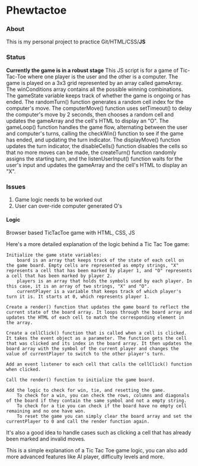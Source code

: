 # Phewtactoe
### About
This is my personal project to practice Git/HTML/CSS/**JS**
### Status
**Currently the game is in a robust stage**
This JS script is for a game of Tic-Tac-Toe where one player is the user and the other is a computer. 
The game is played on a 3x3 grid represented by an array called gameArray. 
The winConditions array contains all the possible winning combinations. 
The gameState variable keeps track of whether the game is ongoing or has ended. 
The randomTurn() function generates a random cell index for the computer's move. 
The computerMove() function uses setTimeout() to delay the computer's move by 2 seconds, then chooses a random cell and updates the gameArray and the cell's HTML to display an "O". 
The gameLoop() function handles the game flow, alternating between the user and computer's turns, calling the checkWin() function to see if the game has ended, and updating the turn indicator. 
The displayMove() function updates the turn indicator, the disableCells() function disables the cells so that no more moves can be made, the createTurn() function randomly assigns the starting turn, and the listenUserInput() function waits for the user's input and updates the gameArray and the cell's HTML to display an "X".
### Issues
1. Game logic needs to be worked out
2. User can over-ride computer generated O's

#### Logic
Browser based TicTacToe game with HTML, CSS, JS

Here's a more detailed explanation of the logic behind a Tic Tac Toe game:

    Initialize the game state variables:
        board is an array that keeps track of the state of each cell on the game board. Empty cells are represented as empty strings, "X" represents a cell that has been marked by player 1, and "O" represents a cell that has been marked by player 2.
        players is an array that holds the symbols used by each player. In this case, it is an array of two strings, "X" and "O".
        currentPlayer is a variable that keeps track of which player's turn it is. It starts at 0, which represents player 1.

    Create a render() function that updates the game board to reflect the current state of the board array. It loops through the board array and updates the HTML of each cell to match the corresponding element in the array.

    Create a cellClick() function that is called when a cell is clicked. It takes the event object as a parameter. The function gets the cell that was clicked and its index in the board array. It then updates the board array with the symbol of the current player and changes the value of currentPlayer to switch to the other player's turn.

    Add an event listener to each cell that calls the cellClick() function when clicked.

    Call the render() function to initialize the game board.

    Add the logic to check for win, tie, and resetting the game.
        To check for a win, you can check the rows, columns and diagonals of the board if they contain the same symbol and not a empty string.
        To check for a tie you can check if the board have no empty cell remaining and no one have won.
        To reset the game you can simply clear the board array and set the currentPlayer to 0 and call the render function again.

It's also a good idea to handle cases such as clicking a cell that has already been marked and invalid moves.

This is a simple explanation of a Tic Tac Toe game logic, you can also add more advanced features like AI player, difficulty levels and more.
